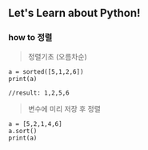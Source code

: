 ## Let's Learn about Python!
**<h3>how to 정렬</h3>**
> 정렬기초 (오름차순)
```
a = sorted([5,1,2,6])
print(a)

//result: 1,2,5,6
```
>변수에 미리 저장 후 정렬
```
a = [5,2,1,4,6]
a.sort()
print(a)
```